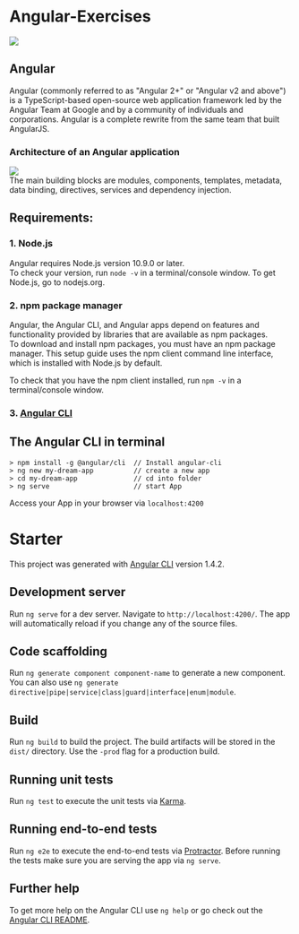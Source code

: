 # Angular-Exercises

![](https://process.filestackapi.com/cache=expiry:max/resize=width:700/c3STrF8ITAmQqrfA4c7L)

## Angular

Angular (commonly referred to as "Angular 2+" or "Angular v2 and above") is a TypeScript-based open-source web application framework led by the Angular Team at Google and by a community of individuals and corporations. Angular is a complete rewrite from the same team that built AngularJS.

### Architecture of an Angular application

![](https://angular.io/generated/images/guide/architecture/overview2.png)<br>
The main building blocks are modules, components, templates, metadata, data binding, directives, services and dependency injection.

## Requirements:

### 1\. Node.js

Angular requires Node.js version 10.9.0 or later.<br>
To check your version, run `node -v` in a terminal/console window. To get Node.js, go to nodejs.org.

### 2\. npm package manager

Angular, the Angular CLI, and Angular apps depend on features and functionality provided by libraries that are available as npm packages.<br>
To download and install npm packages, you must have an npm package manager. This setup guide uses the npm client command line interface, which is installed with Node.js by default.

To check that you have the npm client installed, run `npm -v` in a terminal/console window.

### 3\. [Angular CLI](https://cli.angular.io)

## The Angular CLI in terminal

```
> npm install -g @angular/cli  // Install angular-cli
> ng new my-dream-app          // create a new app
> cd my-dream-app              // cd into folder
> ng serve                     // start App
```

Access your App in your browser via `localhost:4200`


# Starter

This project was generated with [Angular CLI](https://github.com/angular/angular-cli) version 1.4.2.

## Development server

Run `ng serve` for a dev server. Navigate to `http://localhost:4200/`. The app will automatically reload if you change any of the source files.

## Code scaffolding

Run `ng generate component component-name` to generate a new component. You can also use `ng generate directive|pipe|service|class|guard|interface|enum|module`.

## Build

Run `ng build` to build the project. The build artifacts will be stored in the `dist/` directory. Use the `-prod` flag for a production build.

## Running unit tests

Run `ng test` to execute the unit tests via [Karma](https://karma-runner.github.io).

## Running end-to-end tests

Run `ng e2e` to execute the end-to-end tests via [Protractor](http://www.protractortest.org/).
Before running the tests make sure you are serving the app via `ng serve`.

## Further help

To get more help on the Angular CLI use `ng help` or go check out the [Angular CLI README](https://github.com/angular/angular-cli/blob/master/README.md).
